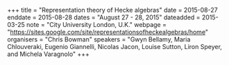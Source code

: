 +++
title = "Representation theory of Hecke algebras"
date = 2015-08-27
enddate = 2015-08-28
dates = "August 27 - 28, 2015"
dateadded = 2015-03-25
note = "City University London, U.K."
webpage = "https://sites.google.com/site/representationsofheckealgebras/home"
organisers = "Chris Bowman"
speakers = "Gwyn Bellamy, Maria Chlouveraki, Eugenio Giannelli, Nicolas Jacon, Louise Sutton, Liron Speyer, and Michela Varagnolo"
+++
